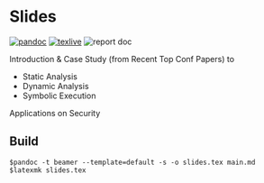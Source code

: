 # Slides

[![pandoc](https://img.shields.io/static/v1?label=pandoc&message=2.9.1.1&color=yellowgreen&style=flat-square)](https://pandoc.org/)
[![texlive](https://img.shields.io/static/v1?label=TeXLive&message=2019&color=informational&style=flat-square)](https://www.tug.org/texlive/)
![report doc](https://img.shields.io/static/v1?label=docs&message=PDF&color=A9A9A9&style=flat-square)


Introduction \& Case Study (from Recent Top Conf Papers) to 

- Static Analysis
- Dynamic Analysis
- Symbolic Execution

Applications on Security

## Build

```
$pandoc -t beamer --template=default -s -o slides.tex main.md
$latexmk slides.tex
```